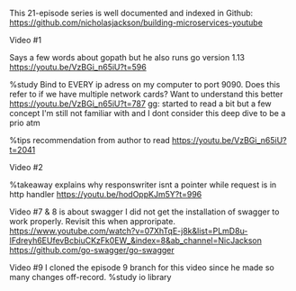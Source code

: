 This 21-episode series is well documented and indexed in Github:
https://github.com/nicholasjackson/building-microservices-youtube

Video #1

Says a few words about gopath but he also runs go version 1.13
https://youtu.be/VzBGi_n65iU?t=596

%study
Bind to EVERY ip adress on my computer to port 9090. Does this refer to if we have multiple network cards?
Want to understand this better
https://youtu.be/VzBGi_n65iU?t=787
gg: started to read a bit but a few concept I'm still not familiar with and I dont consider this deep dive to be a prio atm

%tips
recommendation from author to read
https://youtu.be/VzBGi_n65iU?t=2041

Video #2

%takeaway
explains why responswriter isnt a pointer while request is in http handler
https://youtu.be/hodOppKJm5Y?t=996


Video #7 & 8 is about swagger
I did not get the installation of swagger to work properly.
Revisit this when approripate.
https://www.youtube.com/watch?v=07XhTqE-j8k&list=PLmD8u-IFdreyh6EUfevBcbiuCKzFk0EW_&index=8&ab_channel=NicJackson
https://github.com/go-swagger/go-swagger

Video #9
I cloned the episode 9 branch for this video since he made so many changes off-record.
%study
io library
